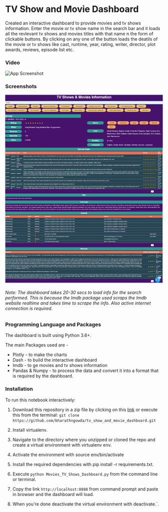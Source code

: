 # TV Show and Movie Dashboard

Created an interactive dashboard to provide movies and tv shows information. 
Enter the movie or tv show name in the search bar and it loads all the revlevant tv shows and movies titles with that name n the form of clickable buttons. By clicking on any one of the button loads the deatils of the movie or tv shows like cast, runtime, year, rating, writer, director, plot awards, reviews, episode list etc. 

### Video

![App Screenshot](https://github.com/bharathngowda/tv_show_and_movie_dashboard/blob/main/video.gif)
### Screenshots

![App Screenshot](https://github.com/bharathngowda/tv_show_and_movie_dashboard/blob/main/Screenshots/Picture1.png)

###### Note: The dashboard takes 20-30 secs to load info for the search performed. This is because the Imdb package used scraps the Imdb website realtime and takes time to scrape the info. Also active internet connection is required.

### Programming Language and Packages

The dashboard is built using Python 3.6+.

The main Packages used are -

- Plotly - to make the charts
- Dash - to build the interactive dashboard
- Imdb - to ge movies and tv shows information
- Pandas & Numpy - to process the data and convert it into a format that is required by the dashboard.


### Installation
To run this notebook interactively:

 1. Download this repository in a zip file by clicking on this [link](https://github.com/bharathngowda/tv_show_and_movie_dashboard/archive/refs/heads/main.zip) or execute this from the terminal: 
 `git clone https://github.com/bharathngowda/tv_show_and_movie_dashboard.git`

 2. Install virtualenv.

 3. Navigate to the directory where you unzipped or cloned the repo and create a virtual environment with virtualenv env.

 4. Activate the environment with source env/bin/activate

 5. Install the required dependencies with pip install -r requirements.txt.

 6. Execute `python Movies_TV_Shows_Dashboard.py` from the command line or terminal.

 7. Copy the link `http://localhost:8888` from command prompt and paste in browser and the dashboard will load.

 8. When you're done deactivate the virtual environment with deactivate.`.
